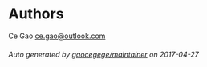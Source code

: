 # Authors

Ce Gao <ce.gao@outlook.com>

###### Auto generated by [gaocegege/maintainer](https://github.com/gaocegege/maintainer) on 2017-04-27


